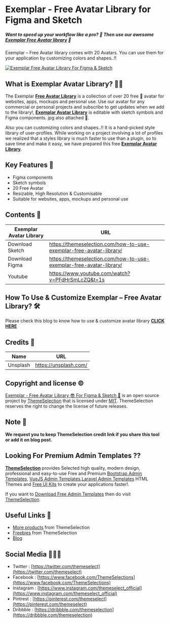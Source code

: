 # Exemplar - Free Avatar Library for Figma and Sketch
##### Want to speed up your workflow like a pro? 🚀 Then use our awesome **[Exemplar Free Avatar library](https://themeselection.com/how-to-use-exemplar-free-avatar-library/)** 🤩
Exemplar – Free Avatar library comes with 20 Avatars. You can use them for your application by customizing colors and shapes..!!


[![Exemplar Free Avatar Library For Figma & Sketch](https://i.imgur.com/KvSSOvj.jpg)](https://themeselection.com/products/exemplar-free-avatar-library-for-figma-and-sketch/)

## What is Exemplar Avatar Library? 🤟🏻

The Exemplar **[Free Avatar Library](https://themeselection.com/how-to-use-exemplar-free-avatar-library/)** is a collection of over 20 free 🤩 avatar for websites, apps, mockups and personal use. Use our avatar for any commercial or personal projects and subscribe to get updates when we add to the library!, **[Exemplar Avatar Library](https://themeselection.com/how-to-use-exemplar-free-avatar-library/)** is editable with sketch symbols and Figma components. jpg also attached 🥳.

Also you can customizing colors and shapes..!! It is a hand-picked style library of user-profiles. While working on a project involving a lot of profiles we realized that a styles library is much faster to use than a plugin, so to save time and make it easy, we have prepared this free **[Exemplar Avatar Library](https://themeselection.com/how-to-use-exemplar-free-avatar-library/)**.


## Key Features 🚀

- Figma components
- Sketch symbols
- 20 Free Avatar
- Resizable, High Resolution & Customisable
- Suitable for websites, apps, mockups and personal use


## Contents 🤩


| Exemplar Avatar Library | URL |
|--|--|
| Download Sketch | https://themeselection.com/how-to-use-exemplar-free-avatar-library/ |
| Download Figma | https://themeselection.com/how-to-use-exemplar-free-avatar-library/ |
| Youtube | https://www.youtube.com/watch?v=PFdHrSmLcZQ&t=1s |

## How To Use & Customize Exemplar – Free Avatar Library? 🛠

Please check this blog to know how to use & customize avatar library **[CLICK HERE](https://themeselection.com/how-to-use-exemplar-free-avatar-library/)**


## Credits 🤘
| Name | URL |
|--|--|
| Unsplash | https://unsplash.com/ |

## Copyright and license ©

[Exemplar - Free Avatar Library 😎 For Figma & Sketch 🎉](https://themeselection.com/how-to-use-exemplar-free-avatar-library/) is an open source project by [ThemeSelection](https://themeselection.com) that is licensed under [MIT](http://opensource.org/licenses/MIT). ThemeSelection reserves the right to change the license of future releases.

## Note 📒

**We request you to keep ThemeSelection credit link if you share this tool or add it on blog post.**

## Looking For Premium Admin Templates ??

**[ThemeSelection](https://themeselection.com/)** provides Selected high quality, modern design, professional and easy-to-use Free and Premium [Bootstrap Admin Templates](https://themeselection.com/products/category/bootstrap-admin-templates/), [VueJS Admin Templates](https://themeselection.com/products/category/vuejs-admin-templates/),[Laravel Admin Templates](https://themeselection.com/products/category/laravel-admin-templates/) HTML Themes and [Free UI Kits](https://themeselection.com/products/category/free-ui-kits/) to create your applications faster!.

If you want to [Download Free Admin Templates](https://themeselection.com/products/category/download-free-admin-templates/) then do visit [ThemeSelection](https://themeselection.com/).

## Useful Links 🔗


* [More products](https://themeselection.com/products/) from ThemeSelection
* [Freebies](https://themeselection.com/products/category/freebies/) from ThemeSelection
* [Blog](https://themeselection.com/blog/)

## Social Media 👩🏻‍💻

* Twitter : [https://twitter.com/themeselect](https://twitter.com/themeselect)
* Facebook : [https://www.facebook.com/ThemeSelections](https://www.facebook.com/ThemeSelections)
* Instagram : [https://www.instagram.com/themeselect_official](https://www.instagram.com/themeselect_official)
* Pintrest : [https://pinterest.com/themeselect](https://pinterest.com/themeselect)
* Dribbble : [https://dribbble.com/themeselection](https://dribbble.com/themeselection)
